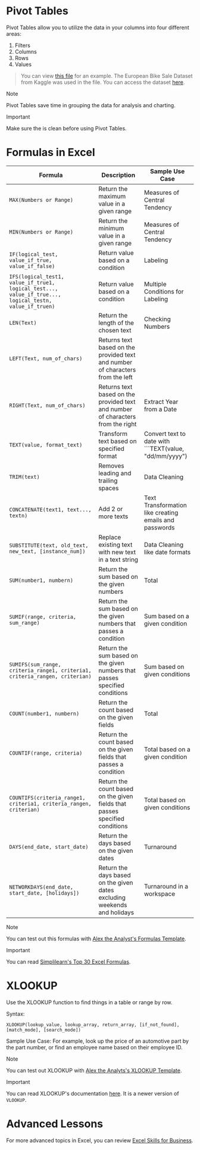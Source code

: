 # Pivot Tables
Pivot Tables allow you to utilize the data in your columns into four different areas:
1. Filters
2. Columns
3. Rows
4. Values

> You can view [this file](excel/pivot_tables.xlsx) for an example. The European Bike Sale Dataset from Kaggle was used in the file. You can access the dataset [here](https://www.kaggle.com/code/sadiqshah/bike-store-sales-in-europe/input).

> [!NOTE]
> Pivot Tables save time in grouping the data for analysis and charting.

> [!IMPORTANT]
> Make sure the is clean before using Pivot Tables.

# Formulas in Excel
| Formula | Description | Sample Use Case |
| --- | --- | --- |
| ```MAX(Numbers or Range)``` | Return the maximum value in a given range | Measures of Central Tendency |
| ```MIN(Numbers or Range)``` | Return the minimum value in a given range | Measures of Central Tendency |
| ```IF(logical_test, value_if_true, value_if_false)``` | Return value based on a condition | Labeling |
| ```IFS(logical_test1, value_if_true1, logical_test..., value_if_true..., logical_testn, value_if_truen)``` | Return value based on a condition | Multiple Conditions for Labeling |
| ```LEN(Text)``` | Return the length of the chosen text | Checking Numbers |
| ```LEFT(Text, num_of_chars)``` | Returns text based on the provided text and number of characters from the left |  |
| ```RIGHT(Text, num_of_chars)``` | Returns text based on the provided text and number of characters from the right | Extract Year from a Date |
| ```TEXT(value, format_text)``` | Transform text based on specified format | Convert text to date with ```TEXT(value, "dd/mm/yyyy") |
| ```TRIM(text)``` | Removes leading and trailing spaces | Data Cleaning |
| ```CONCATENATE(text1, text..., textn)``` | Add 2 or more texts | Text Transformation like creating emails and passwords |
| ```SUBSTITUTE(text, old_text, new_text, [instance_num])``` | Replace existing text with new text in a text string | Data Cleaning like date formats |
| ```SUM(number1, numbern)``` | Return the sum based on the given numbers | Total |
| ```SUMIF(range, criteria, sum_range)``` | Return the sum based on the given numbers that passes a condition | Sum based on a given condition |
| ```SUMIFS(sum_range, criteria_range1, criteria1, criteria_rangen, criterian)``` | Return the sum based on the given numbers that passes specified conditions | Sum based on given conditions |
| ```COUNT(number1, numbern)``` | Return the count based on the given fields | Total |
| ```COUNTIF(range, criteria)``` | Return the count based on the given fields that passes a condition | Total based on a given condition |
| ```COUNTIFS(criteria_range1, criteria1, criteria_rangen, criterian)``` | Return the count based on the given fields that passes specified conditions | Total based on given conditions |
| ```DAYS(end_date, start_date)``` | Return the days based on the given dates | Turnaround |
| ```NETWORKDAYS(end_date, start_date, [holidays])``` | Return the days based on the given dates excluding weekends and holidays| Turnaround in a workspace |


> [!NOTE]
> You can test out this formulas with [Alex the Analyst's Formulas Template](excel/formulas.xlsx).

> [!IMPORTANT]
> You can read [Simplilearn's Top 30 Excel Formulas](https://www.simplilearn.com/tutorials/excel-tutorial/excel-formulas).

# XLOOKUP
Use the XLOOKUP function to find things in a table or range by row.

Syntax:
```
XLOOKUP(lookup_value, lookup_array, return_array, [if_not_found], [match_mode], [search_mode])
```

Sample Use Case:
For example, look up the price of an automotive part by the part number, or find an employee name based on their employee ID.

> [!NOTE]
> You can test out XLOOKUP with [Alex the Analyts's XLOOKUP Template](excel/xlookup.xlsx).

> [!IMPORTANT]
> You can read XLOOKUP's documentation [here](https://support.microsoft.com/en-us/office/xlookup-function-b7fd680e-6d10-43e6-84f9-88eae8bf5929). It is a newer version of ```VLOOKUP```.

# Advanced Lessons
For more advanced topics in Excel, you can review [Excel Skills for Business](https://www.coursera.org/specializations/excel).